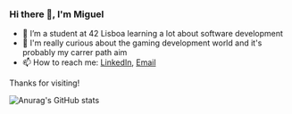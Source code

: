 ### Hi there 👋, I'm Miguel
- 🌱 I’m a student at 42 Lisboa learning a lot about software development
- 👀 I'm really curious about the gaming development world and it's probably my carrer path aim  
- 📫 How to reach me: [LinkedIn](https://www.linkedin.com/in/miguel-sousa-b49804246/), [Email](miguelbernardinosousa2002@gmail.com)

Thanks for visiting!

![Anurag's GitHub stats](https://github-readme-stats.vercel.app/api?username=micas2002&theme=gotham&show_icons=true=true)
<!--
**micas2002/micas2002** is a ✨ _special_ ✨ repository because its `README.md` (this file) appears on your GitHub profile.

Here are some ideas to get you started:

- 🔭 I’m currently working on ...
- 👯 I’m looking to collaborate on ...
- 🤔 I’m looking for help with ...
- 💬 Ask me about ...

- 😄 Pronouns: ...
- ⚡ Fun fact: ...
-->
